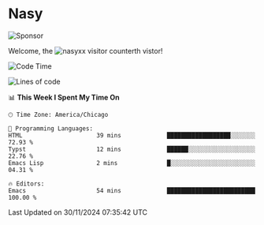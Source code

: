 # Nasy

<!--
<p align="center">
<img height="200" src="https://github-readme-stats.vercel.app/api?username=nasyxx&count_private=true&show_icons=true&theme=dracula&include_all_commits=true"/>
<img height="200" src="https://github-readme-stats.vercel.app/api/top-langs/?username=nasyxx&theme=dracula&hide=html,jupyter+notebook&count_private=true&show_icons=true"/>
</p>

  
----------------
-->

![Sponsor](https://img.shields.io/static/v1.svg?label=Sponsor&message=%E2%9D%A4&logo=GitHub&style=flat&color=pink)
 
Welcome, the ![nasyxx visitor counter](https://count.getloli.com/get/@nasyxx?theme=rule34)th vistor!
 
<!--START_SECTION:waka-->
![Code Time](http://img.shields.io/badge/Code%20Time-4%2C724%20hrs%2053%20mins-blue)

![Lines of code](https://img.shields.io/badge/From%20Hello%20World%20I%27ve%20Written-6.3%20million%20lines%20of%20code-blue)

📊 **This Week I Spent My Time On** 

```text
🕑︎ Time Zone: America/Chicago

💬 Programming Languages: 
HTML                     39 mins             ██████████████████░░░░░░░   72.93 % 
Typst                    12 mins             ██████░░░░░░░░░░░░░░░░░░░   22.76 % 
Emacs Lisp               2 mins              █░░░░░░░░░░░░░░░░░░░░░░░░   04.31 % 

🔥 Editors: 
Emacs                    54 mins             █████████████████████████   100.00 % 
```


 Last Updated on 30/11/2024 07:35:42 UTC
<!--END_SECTION:waka-->

<!-- ![visitors](https://visitor-badge.laobi.icu/badge?page_id=nasyxx.nasyxx) -->

